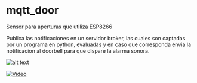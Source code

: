 # mqtt_door
Sensor para aperturas que utiliza ESP8266

Publica las notificaciones en un servidor broker, las cuales son captadas por un programa en python, evaluadas y en caso que corresponda envia la notificacion al doorbell para que dispare la alarma sonora.

![alt text](https://raw.githubusercontent.com/gsampallo/mqtt_door/master/mqtt_door.png "Esquematico")


[![Video](https://img.youtube.com/vi/X10TWpgQINY/0.jpg)](https://www.youtube.com/watch?v=X10TWpgQINY)